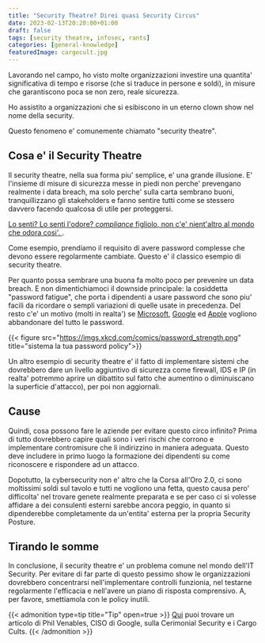 ```yaml
---
title: "Security Theatre? Direi quasi Security Circus"
date: 2023-02-13T20:20:00+01:00
draft: false
tags: [security theatre, infosec, rants]
categories: [general-knowledge]
featuredImage: cargocult.jpg
---
```


Lavorando nel campo, ho visto molte organizzazioni investire una quantita' significativa di tempo e risorse (che si traduce in persone e soldi), in misure che garantiscono poca se non zero, reale sicurezza.
<!--more--> 
Ho assistito a organizzazioni che si esibiscono in un eterno clown show nel nome della security.

Questo fenomeno e' comunemente chiamato "security theatre".

## Cosa e' il Security Theatre

Il security theatre, nella sua forma piu' semplice, e' una grande illusione. E' l'insieme di misure di sicurezza messe in piedi non perche' prevengano realmente i data breach, ma solo perche' sulla carta sembrano buoni, tranquillizzano gli stakeholders e fanno sentire tutti come se stessero davvero facendo qualcosa di utile per proteggersi.

[Lo senti? Lo senti l'odore? _compliance_ figliolo, non c'e' nient'altro al mondo che odora cosi'. ](https://www.youtube.com/watch?v=MzQPTdDwtVk).

Come esempio, prendiamo il requisito di avere password complesse che devono essere regolarmente cambiate. Questo e' il classico esempio di security theatre.

Per quanto possa sembrare una buona fa molto poco per prevenire un data breach. E non dimentichiamoci il downside principale: la cosiddetta "password fatigue", che porta i dipendenti a usare password che sono piu' facili da ricordare o sempli variazioni di quelle usate in precedenza. Del resto c'e' un motivo (molti in realta') se [Microsoft](https://techcommunity.microsoft.com/t5/microsoft-entra-azure-ad-blog/expansion-of-fido-standard-and-new-updates-for-microsoft/ba-p/3290633), [Google](https://blog.google/technology/safety-security/one-step-closer-to-a-passwordless-future/) ed [Apple](https://www.apple.com/newsroom/2022/05/apple-google-and-microsoft-commit-to-expanded-support-for-fido-standard/) vogliono abbandonare del tutto le password.


{{< figure src="https://imgs.xkcd.com/comics/password_strength.png" title="sistema la tua password policy">}}

Un altro esempio di security theatre e' il fatto di implementare sistemi che dovrebbero dare un livello aggiuntivo di sicurezza come firewall, IDS e IP (in realta' potremmo aprire un dibattito sul fatto che aumentino o diminuiscano la superficie d'attacco), per poi non aggiornali.

## Cause

Quindi, cosa possono fare le aziende per evitare questo circo infinito? Prima di tutto dovrebbero capire quali sono i veri rischi che corrono e implementare contromisure che li indirizzino in maniera adeguata. Questo deve includere in primo luogo la formazione dei dipendenti su come riconoscere e rispondere ad un attacco.

Dopotutto, la cybersecurity non e' altro che la Corsa all'Oro 2.0, ci sono moltissimi soldi sul tavolo e tutti ne vogliono una fetta, questo causa pero' difficolta' nel trovare genete realmente preparata e se per caso ci si volesse affidare a dei consulenti esterni sarebbe ancora peggio, in quanto si dipenderebbe completamente da un'entita' esterna per la propria Security Posture.

## Tirando le somme

In conclusione, il security theatre e' un problema comune nel mondo dell'IT Security. Per evitare di far parte di questo pessimo show le organizzazioni dovrebbero concentrarsi nell'implementare controlli funzionia, nel testarne regolarmente l'efficacia e nell'avere un piano di risposta comprensivo.
A, per favore, smettiamola con le policy inutili.

{{< admonition type=tip title="Tip" open=true >}}
[Qui](https://www.philvenables.com/post/ceremonial-security-and-cargo-cults) puoi trovare un articolo di Phil Venables, CISO di Google, sulla Cerimonial Security e i Cargo Cults.
{{< /admonition >}}

